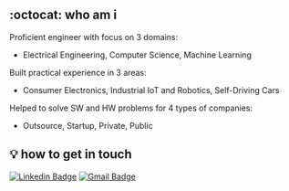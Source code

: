 :octocat: who am i
-------------

Proficient engineer with focus on 3 domains:

- Electrical Engineering, Computer Science, Machine Learning

Built practical experience in 3 areas:

- Consumer Electronics, Industrial IoT and Robotics, Self-Driving Cars

Helped to solve SW and HW problems for 4 types of companies:

- Outsource, Startup, Private, Public

:bulb: how to get in touch
--------------------------

[![Linkedin Badge](https://img.shields.io/badge/-Linkedin-0072b1?style=flat&logo=Linkedin&logoColor=white&link=https://www.linkedin.com/in/vladimir-yu-ivanov/)](https://www.linkedin.com/in/vladimir-yu-ivanov/)
[![Gmail Badge](https://img.shields.io/badge/-Email-4d4a4a?style=flat&logo=Gmail&logoColor=white&link=mailto:inbox@vova-ivanov.info)](mailto:inbox@vova-ivanov.info)
